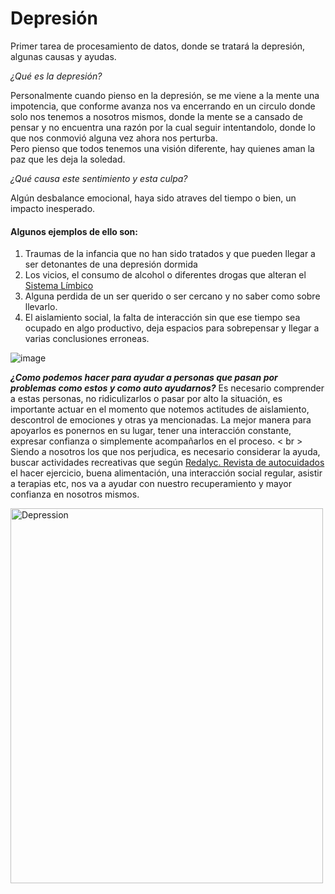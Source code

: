 # **Depresión**
Primer tarea de procesamiento de datos, donde se tratará la depresión, algunas causas y ayudas.

*¿Qué es la depresión?*

Personalmente cuando pienso en la depresión, se me viene a la mente una impotencia, que conforme avanza nos va encerrando en un circulo donde solo nos tenemos a nosotros mismos, donde la mente se a cansado de pensar y no encuentra una razón por la cual seguir intentandolo, donde lo que nos conmovió alguna vez ahora nos perturba. <br> Pero pienso que todos tenemos una visión diferente, hay quienes aman la paz que les deja la soledad.

*¿Qué causa este sentimiento y esta culpa?*

Algún desbalance emocional, haya sido atraves del tiempo o bien, un impacto inesperado. 

#### Algunos ejemplos de ello son:
1. Traumas de la infancia que no han sido tratados y que pueden llegar a ser detonantes de una depresión dormida
2. Los vicios, el consumo de alcohol o diferentes drogas que alteran el [Sistema Límbico](https://psicologiaymente.com/neurociencias/sistema-limbico-cerebro)
3. Alguna perdida de un ser querido o ser cercano y no saber como sobre llevarlo.
4. El aislamiento social, la falta de interacción sin que ese tiempo sea ocupado en algo productivo, deja espacios para sobrepensar y llegar a varias conclusiones erroneas.


![image](https://user-images.githubusercontent.com/129207265/231928104-33dabcdb-6328-42a4-a975-b76bb65e51ae.png)

***¿Como podemos hacer para ayudar a personas que pasan por problemas como estos y como auto ayudarnos?***
Es necesario comprender a estas personas, no ridiculizarlos o pasar por alto la situación, es importante actuar en el momento que notemos actitudes de aislamiento, descontrol de emociones y otras ya mencionadas. La mejor manera para apoyarlos es ponernos en su lugar, tener una interacción constante, expresar confianza o simplemente acompañarlos en el proceso. < br > Siendo a nosotros los que nos perjudica, es necesario considerar la ayuda, buscar actividades recreativas que según [Redalyc. Revista de autocuidados](https://www.redalyc.org/pdf/801/80103902.pdf) el hacer ejercicio, buena alimentación, una interacción social regular, asistir a terapias etc, nos va a ayudar con nuestro recuperamiento y mayor confianza en nosotros mismos.

<img src= "https://mail.google.com/mail/u/0?ui=2&ik=eb4c013257&attid=0.1&permmsgid=msg-a:r6816227598294537395&th=187809170677106d&view=att&disp=safe&realattid=1878091638fa5b75fa81" alt="Depression" width="500" height="600">

